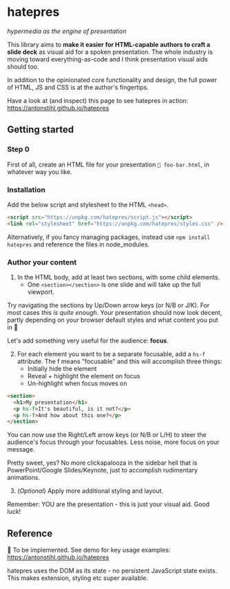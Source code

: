 # hatepres

_hypermedia as the engine of presentation_

This library aims to **make it easier for HTML-capable authors to craft a slide deck** as visual aid for a spoken presentation. The whole industry is moving toward everything-as-code and I think presentation visual aids should too.

In addition to the opinionated core functionality and design, the full power of HTML, JS and CSS is at the author's fingertips.

Have a look at (and inspect) this page to see hatepres in action: https://antonstihl.github.io/hatepres

## Getting started

### Step 0

First of all, create an HTML file for your presentation `📄 foo-bar.html`, in whatever way you like.

### Installation

Add the below script and stylesheet to the HTML `<head>`.

```html
<script src="https://unpkg.com/hatepres/script.js"></script>
<link rel="stylesheet" href="https://unpkg.com/hatepres/styles.css" />
```

Alternatively, if you fancy managing packages, instead use `npm install hatepres` and reference the files in node_modules.

### Author your content

1. In the HTML body, add at least two sections, with some child elements.
   - One `<section></section>` is one slide and will take up the full viewport.

Try navigating the sections by Up/Down arrow keys (or N/B or J/K). For most cases _this is quite enough_. Your presentation should now look decent, partly depending on your browser default styles and what content you put in 🙂

Let's add something very useful for the audience: **focus**.

2. For each element you want to be a separate focusable, add a `hs-f` attribute. The f means "focusable" and this will accomplish three things:
   - Initially hide the element
   - Reveal + highlight the element on focus
   - Un-highlight when focus moves on

```html
<section>
  <h1>My presentation</h1>
  <p hs-f>It's beautiful, is it not?</p>
  <p hs-f>And how about this one?</p>
</section>
```

You can now use the Right/Left arrow keys (or N/B or L/H) to steer the audience's focus through your focusables. Less noise, more focus on your message.

Pretty sweet, yes? No more clickapalooza in the sidebar hell that is PowerPoint/Google Slides/Keynote, just to accomplish rudimentary animations.

3. (_Optional_) Apply more additional styling and layout.

Remember: YOU are the presentation - this is just your visual aid. Good luck!

## Reference

🚧 To be implemented. See demo for key usage examples: https://antonstihl.github.io/hatepres

hatepres uses the DOM as its state - no persistent JavaScript state exists. This makes extension, styling etc super available.
